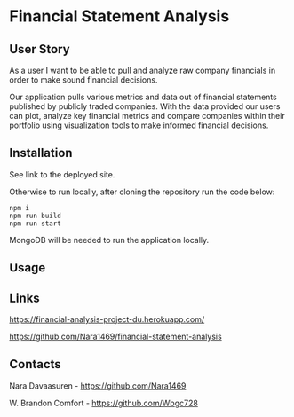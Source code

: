 # Financial Statement Analysis

## User Story

As a user I want to be able to pull and analyze raw company financials in order to make sound financial decisions.

Our application pulls various metrics and data out of financial statements published by publicly traded companies. With the data provided our users can plot, analyze key financial metrics and compare companies within their portfolio using visualization tools to make informed financial decisions.


## Installation

See link to the deployed site.

Otherwise to run locally, after cloning the repository run the code below:

```
npm i
npm run build
npm run start

```
MongoDB will be needed to run the application locally.

## Usage

## Links

https://financial-analysis-project-du.herokuapp.com/

https://github.com/Nara1469/financial-statement-analysis

## Contacts

Nara Davaasuren - https://github.com/Nara1469

W. Brandon Comfort - https://github.com/Wbgc728
